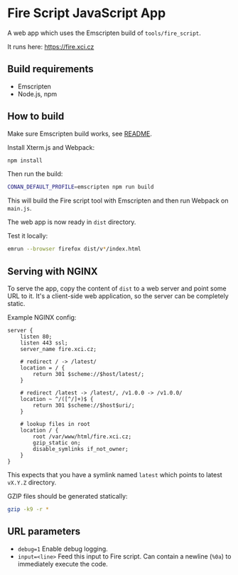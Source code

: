 Fire Script JavaScript App
==========================

A web app which uses the Emscripten build of `tools/fire_script`.

It runs here: https://fire.xci.cz

## Build requirements

* Emscripten
* Node.js, npm

## How to build

Make sure Emscripten build works, see [README](../../README.adoc#emscripten).

Install Xterm.js and Webpack:
```bash
npm install
```

Then run the build:
```bash
CONAN_DEFAULT_PROFILE=emscripten npm run build
```

This will build the Fire script tool with Emscripten and then run Webpack on `main.js`.

The web app is now ready in `dist` directory.

Test it locally:
```bash
emrun --browser firefox dist/v*/index.html
```

## Serving with NGINX

To serve the app, copy the content of `dist` to a web server and point some URL to it.
It's a client-side web application, so the server can be completely static.

Example NGINX config:

```
server {
    listen 80;
    listen 443 ssl;
    server_name fire.xci.cz;

    # redirect / -> /latest/
    location = / {
        return 301 $scheme://$host/latest/;
    }

    # redirect /latest -> /latest/, /v1.0.0 -> /v1.0.0/
    location ~ ^/([^/]+)$ {
        return 301 $scheme://$host$uri/;
    }

    # lookup files in root
    location / {
        root /var/www/html/fire.xci.cz;
        gzip_static on;
        disable_symlinks if_not_owner;
    }
}
```

This expects that you have a symlink named `latest` which points to latest `vX.Y.Z` directory.

GZIP files should be generated statically:
```bash
gzip -k9 -r *
```

## URL parameters

* `debug=1` Enable debug logging.
* `input=<line>` Feed this input to Fire script. Can contain a newline (`%0a`) to immediately execute the code.
